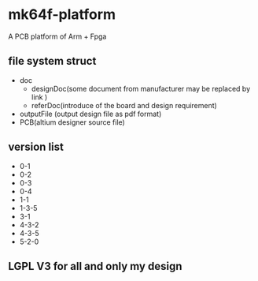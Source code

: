 # mk64f-platform

A PCB platform of Arm + Fpga

## file system struct
* doc 
  - designDoc(some document from manufacturer may be replaced by link )
  - referDoc(introduce of the board and design requirement)
* outputFile (output design file as pdf format)
* PCB(altium designer source file)

## version list
* 0-1
* 0-2
* 0-3
* 0-4
* 1-1
* 1-3-5
* 3-1
* 4-3-2
* 4-3-5
* 5-2-0

##  LGPL V3 for all and only my design


